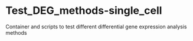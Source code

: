 # Test_DEG_methods-single_cell
 Container and scripts to test different differential gene expression analysis methods

